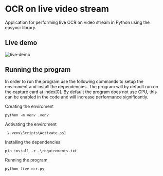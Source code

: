 # OCR on live video stream

Application for performing live OCR on video stream in Python using the easyocr library.

## Live demo
![live-demo](https://github.com/MHagenau/simple-live-ocr/assets/9133193/6ce9b039-16d6-4124-961b-9247354c4ac5)

## Running the program

In order to run the program use the following commands to setup the enviroment and install the dependencies. The program will by default run on the capture card at index[0]. By default the program does not use GPU, this can be enabled in the code and will increase performance significantly.

Creating the enviroment
```
python -m venv .venv
```
Activating the enviroment
```
.\.venv\Scripts\Activate.ps1
```
Installing the dependencies
```
pip install -r .\requirements.txt
```
Running the program
```
python live-ocr.py
```
